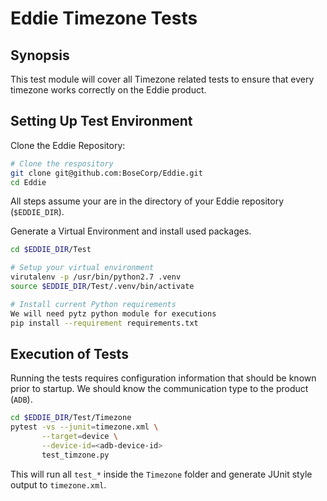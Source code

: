 # Eddie Timezone Tests

## Synopsis
This test module will cover all Timezone related tests to ensure that every timezone works correctly on the Eddie product. 


## Setting Up Test Environment

Clone the Eddie Repository:
```bash
# Clone the respository
git clone git@github.com:BoseCorp/Eddie.git
cd Eddie
```
All steps assume your are in the directory of your Eddie repository (`$EDDIE_DIR`).

Generate a Virtual Environment and install used packages.
```bash
cd $EDDIE_DIR/Test

# Setup your virtual environment
virutalenv -p /usr/bin/python2.7 .venv
source $EDDIE_DIR/Test/.venv/bin/activate

# Install current Python requirements
We will need pytz python module for executions
pip install --requirement requirements.txt
```

## Execution of Tests
Running the tests requires configuration information that should be known prior to startup. We should know the 
communication type to the product (`ADB`).

```bash
cd $EDDIE_DIR/Test/Timezone
pytest -vs --junit=timezone.xml \
       --target=device \
       --device-id=<adb-device-id>
       test_timzone.py
```
This will run all `test_*` inside the `Timezone` folder and generate JUnit style output to 
`timezone.xml`. 
